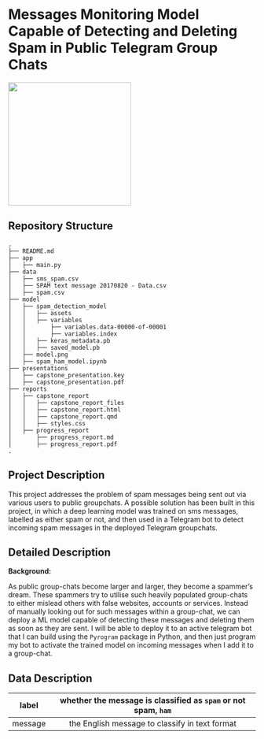 # Messages Monitoring Model Capable of Detecting and Deleting Spam in Public Telegram Group Chats

<a href="url"><img src="[http://url.to/image.png](https://upload.wikimedia.org/wikipedia/commons/thumb/8/82/Telegram_logo.svg/2048px-Telegram_logo.svg.png)" align="center" height="250" width="250" ></a>

## Repository Structure
```
.
├── README.md
├── app
│   ├── main.py
├── data
│   ├── sms_spam.csv
│   ├── SPAM text message 20170820 - Data.csv
│   ├── spam.csv
├── model
│   ├── spam_detection_model
│   │   ├── assets
│   │   ├── variables
│   │       ├── variables.data-00000-of-00001
│   │       ├── variables.index
│   │   ├── keras_metadata.pb
│   │   ├── saved_model.pb
│   ├── model.png
│   ├── spam_ham_model.ipynb
├── presentations
│   ├── capstone_presentation.key
│   ├── capstone_presentation.pdf
├── reports
│   ├── capstone_report
│   │   ├── capstone_report_files
│   │   ├── capstone_report.html
│   │   ├── capstone_report.qmd
│   │   ├── styles.css
│   ├── progress_report
│       ├── progress_report.md
│       ├── progress_report.pdf
.
```

## Project Description

This project addresses the problem of spam messages being sent out via various users to public groupchats. A possible solution has been built in this project, in which a deep learning model was trained on sms messages, labelled as either spam or not, and then used in a Telegram bot to detect incoming spam messages in the deployed Telegram groupchats.

## Detailed Description

**Background:**

As public group-chats become larger and larger, they become a spammer’s dream. These spammers try to utilise such heavily populated group-chats to either mislead others with false websites, accounts or services. Instead of manually looking out for such messages within a group-chat, we can deploy a ML model capable of detecting these messages and deleting them as soon as they are sent. I will be able to deploy it to an active telegram bot that I can build using the `Pyrogram` package in Python, and then just program my bot to activate the trained model on incoming messages when I add it to a group-chat.

## Data Description

| label | whether the message is classified as `spam` or not spam, `ham`|
| :---:   | :-: |
| message | the English message to classify in text format |
